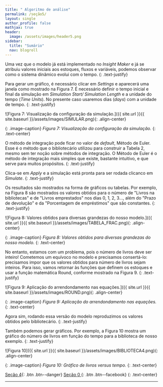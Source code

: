 ```yaml
---
title: " Algoritmo de análise"
permalink: /seção5/
layout: single
author_profile: false
mathjax: true
header:
  image: /assets/images/header5.png
sidebar:
  title: "Sumário"
  nav: blogroll
---
```


Uma vez que o modelo  já está implementado no _Insight Maker_ e já se atribuiu valores iniciais aos estoques, fluxos e variáveis, podemos observar como o sistema dinâmico evolui com o tempo. 
{: .text-justify}

  Para gerar um gráfico, é necessário clicar em _Settings_ e aparecerá uma janela como mostrado na Figura 7. É necessário definir o tempo inicial e final da simulação em _Simulation Start/ Simulation Length_ e a unidade do tempo (_Time Units_).  No presente caso usaremos dias (_days_) com a unidade de tempo.
{: .text-justify}

![Figura 7: Visualização da configuração da simulação.]({{ site.url }}{{ site.baseurl
}}/assets/images/SIMULAR.png){: .align-center}   

{: .image-caption}
*Figura 7: Visualização da configuração da simulação.*
 {: .text-center}
 
O método de integração pode ficar no valor de _default_, Método de Euler. Esse é o método que o bibliotecário utilizou para construir a Tabela 2, mesmo sem ter noção sobre métodos de integração. O Método de Euler é o método de integração mais simples que existe, bastante intuitivo, e que serve para muitos propósitos. 
{: .text-justify}

 Clica-se em _Apply_ e a simulação está pronta para ser rodada clicanco em _Simulate_. 
{: .text-justify}
 
 Os resultados são mostrados na forma de gráficos ou tabelas. Por exemplo, na Figura 8 são mostrados os valores obtidos para o número de "Livros na bibliotecas" e de "Livros emprestados" nos dias 0, 1, 2, 3..., além do "Prazo de devolução" e da "Porcentagem de empréstimos" que são constantes. 
{: .text-justify}
 
 ![Figura 8: Valores obtidos para diversas grandezas do nosso modelo.]({{ site.url }}{{ site.baseurl
}}/assets/images/TABELA_FRAC.png){: .align-center}   

{: .image-caption}
*Figura 8: Valores obtidos para diversas grandezas do nosso modelo.*
 {: .text-center}
 
No entanto, estamos com um problema, pois o número de livros deve ser inteiro! Cometemos um equívoco no modelo e precisamos consertá-lo: precisamos impor que os valores obtidos para número de livros sejam inteiros. Para isso, vamos retornar às funções que definem os estoques e usar a função matemática Round, conforme mostrado na Figura 9.
{: .text-justify}
 
![Figura 9: Aplicação do arrendondamento nas equações.]({{ site.url }}{{ site.baseurl
}}/assets/images/ROUND.png){: .align-center}   

{: .image-caption}
*Figura 9: Aplicação do arrendondamento nas equações.*
 {: .text-center}
 
  Agora sim, rodando essa versão do modelo reproduzimos os valores obtidos pelo bibliotecário. 
{: .text-justify}
 
 Também podemos gerar gráficos. Por exemplo, a Figura 10 mostra um gráfico do número de livros em função do tempo para a biblioteca de nosso exemplo.
{: .text-justify}
 
 
 ![Figura 10]({{ site.url }}{{ site.baseurl
 }}/assets/images/BIBLIOTECA4.png){: .align-center}   

{: .image-caption}
*Figura 10: Gráfico de livros versus tempo.*
 {: .text-center}
 
 
 
[<i class="fas fa-arrow-alt-circle-left"></i> Seção 4](https://milenalauschner.github.io/MM/seção4/){:
.btn .btn--danger} [ Seção 0 <i class="fas fa-arrow-alt-circle-right"></i>](https://milenalauschner.github.io/MM/seção0/){:
.btn .btn--facebook}
 {: .text-center}
________________________________________________________________________________________________________________________________________________________________________________________________
